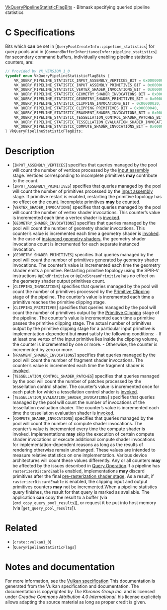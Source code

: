 [VkQueryPipelineStatisticFlagBits](https://www.khronos.org/registry/vulkan/specs/1.3-extensions/man/html/VkQueryPipelineStatisticFlagBits.html) - Bitmask specifying queried pipeline statistics

# C Specifications
Bits which  **can**  be set in
[`QueryPoolCreateInfo::pipeline_statistics`] for query pools and in
[`CommandBufferInheritanceInfo::pipeline_statistics`] for secondary
command buffers, individually enabling pipeline statistics counters, are:
```c
// Provided by VK_VERSION_1_0
typedef enum VkQueryPipelineStatisticFlagBits {
    VK_QUERY_PIPELINE_STATISTIC_INPUT_ASSEMBLY_VERTICES_BIT = 0x00000001,
    VK_QUERY_PIPELINE_STATISTIC_INPUT_ASSEMBLY_PRIMITIVES_BIT = 0x00000002,
    VK_QUERY_PIPELINE_STATISTIC_VERTEX_SHADER_INVOCATIONS_BIT = 0x00000004,
    VK_QUERY_PIPELINE_STATISTIC_GEOMETRY_SHADER_INVOCATIONS_BIT = 0x00000008,
    VK_QUERY_PIPELINE_STATISTIC_GEOMETRY_SHADER_PRIMITIVES_BIT = 0x00000010,
    VK_QUERY_PIPELINE_STATISTIC_CLIPPING_INVOCATIONS_BIT = 0x00000020,
    VK_QUERY_PIPELINE_STATISTIC_CLIPPING_PRIMITIVES_BIT = 0x00000040,
    VK_QUERY_PIPELINE_STATISTIC_FRAGMENT_SHADER_INVOCATIONS_BIT = 0x00000080,
    VK_QUERY_PIPELINE_STATISTIC_TESSELLATION_CONTROL_SHADER_PATCHES_BIT = 0x00000100,
    VK_QUERY_PIPELINE_STATISTIC_TESSELLATION_EVALUATION_SHADER_INVOCATIONS_BIT = 0x00000200,
    VK_QUERY_PIPELINE_STATISTIC_COMPUTE_SHADER_INVOCATIONS_BIT = 0x00000400,
} VkQueryPipelineStatisticFlagBits;
```

# Description
- [`INPUT_ASSEMBLY_VERTICES`] specifies that queries managed by the pool will count the number of vertices processed by the [input assembly](https://www.khronos.org/registry/vulkan/specs/1.3-extensions/html/vkspec.html#drawing) stage. Vertices corresponding to incomplete primitives  **may**  contribute to the count.
- [`INPUT_ASSEMBLY_PRIMITIVES`] specifies that queries managed by the pool will count the number of primitives processed by the [input assembly](https://www.khronos.org/registry/vulkan/specs/1.3-extensions/html/vkspec.html#drawing) stage. If primitive restart is enabled, restarting the primitive topology has no effect on the count. Incomplete primitives  **may**  be counted.
- [`VERTEX_SHADER_INVOCATIONS`] specifies that queries managed by the pool will count the number of vertex shader invocations. This counter’s value is incremented each time a vertex shader is [invoked](https://www.khronos.org/registry/vulkan/specs/1.3-extensions/html/vkspec.html#shaders-vertex-execution).
- [`GEOMETRY_SHADER_INVOCATIONS`] specifies that queries managed by the pool will count the number of geometry shader invocations. This counter’s value is incremented each time a geometry shader is [invoked](https://www.khronos.org/registry/vulkan/specs/1.3-extensions/html/vkspec.html#shaders-geometry-execution). In the case of [instanced geometry shaders](https://www.khronos.org/registry/vulkan/specs/1.3-extensions/html/vkspec.html#geometry-invocations), the geometry shader invocations count is incremented for each separate instanced invocation.
- [`GEOMETRY_SHADER_PRIMITIVES`] specifies that queries managed by the pool will count the number of primitives generated by geometry shader invocations. The counter’s value is incremented each time the geometry shader emits a primitive. Restarting primitive topology using the SPIR-V instructions `OpEndPrimitive` or `OpEndStreamPrimitive` has no effect on the geometry shader output primitives count.
- [`CLIPPING_INVOCATIONS`] specifies that queries managed by the pool will count the number of primitives processed by the [Primitive Clipping](https://www.khronos.org/registry/vulkan/specs/1.3-extensions/html/vkspec.html#vertexpostproc-clipping) stage of the pipeline. The counter’s value is incremented each time a primitive reaches the primitive clipping stage.
- [`CLIPPING_PRIMITIVES`] specifies that queries managed by the pool will count the number of primitives output by the [Primitive Clipping](https://www.khronos.org/registry/vulkan/specs/1.3-extensions/html/vkspec.html#vertexpostproc-clipping) stage of the pipeline. The counter’s value is incremented each time a primitive passes the primitive clipping stage. The actual number of primitives output by the primitive clipping stage for a particular input primitive is implementation-dependent but  **must**  satisfy the following conditions:  - If at least one vertex of the input primitive lies inside the clipping volume, the counter is incremented by one or more.  - Otherwise, the counter is incremented by zero or more. 
- [`FRAGMENT_SHADER_INVOCATIONS`] specifies that queries managed by the pool will count the number of fragment shader invocations. The counter’s value is incremented each time the fragment shader is [invoked](https://www.khronos.org/registry/vulkan/specs/1.3-extensions/html/vkspec.html#fragops-shader).
- [`TESSELLATION_CONTROL_SHADER_PATCHES`] specifies that queries managed by the pool will count the number of patches processed by the tessellation control shader. The counter’s value is incremented once for each patch for which a tessellation control shader is [invoked](https://www.khronos.org/registry/vulkan/specs/1.3-extensions/html/vkspec.html#shaders-tessellation-control-execution).
- [`TESSELLATION_EVALUATION_SHADER_INVOCATIONS`] specifies that queries managed by the pool will count the number of invocations of the tessellation evaluation shader. The counter’s value is incremented each time the tessellation evaluation shader is [invoked](https://www.khronos.org/registry/vulkan/specs/1.3-extensions/html/vkspec.html#shaders-tessellation-evaluation-execution).
- [`COMPUTE_SHADER_INVOCATIONS`] specifies that queries managed by the pool will count the number of compute shader invocations. The counter’s value is incremented every time the compute shader is invoked. Implementations  **may**  skip the execution of certain compute shader invocations or execute additional compute shader invocations for implementation-dependent reasons as long as the results of rendering otherwise remain unchanged.
These values are intended to measure relative statistics on one
implementation.
Various device architectures will count these values differently.
Any or all counters  **may**  be affected by the issues described in
[Query Operation](https://www.khronos.org/registry/vulkan/specs/1.3-extensions/html/vkspec.html#queries-operation-undefined).If a pipeline has `rasterizerDiscardEnable` enabled, implementations
 **may**  discard primitives after the final
[pre-rasterization shader
stage](https://www.khronos.org/registry/vulkan/specs/1.3-extensions/html/vkspec.html#pipeline-graphics-subsets-pre-rasterization).
As a result, if `rasterizerDiscardEnable` is enabled, the clipping input
and output primitives counters  **may**  not be incremented.When a pipeline statistics query finishes, the result for that query is
marked as available.
The application  **can**  copy the result to a buffer (via
[`cmd_copy_query_pool_results`]), or request it be put into host memory (via
[`get_query_pool_results`]).

# Related
- [`crate::vulkan1_0`]
- [`QueryPipelineStatisticFlags`]

# Notes and documentation
For more information, see the [Vulkan specification](https://www.khronos.org/registry/vulkan/specs/1.3-extensions/html/vkspec.html)
This documentation is generated from the Vulkan specification and documentation.
The documentation is copyrighted by *The Khronos Group Inc.* and is licensed under *Creative Commons Attribution 4.0 International*.
his license explicitely allows adapting the source material as long as proper credit is given.
        